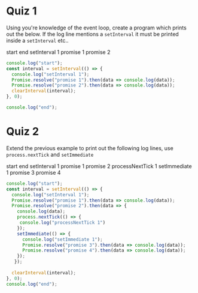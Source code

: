 # Quiz 1

Using you're knowledge of the event loop, create a program which prints out the below. If the log line mentions a `setInterval` it must be printed inside a `setInterval` etc..

start
end
setInterval 1
promise 1
promise 2

```js
console.log("start");
const interval = setInterval(() => {
  console.log("setInterval 1");
  Promise.resolve("promise 1").then(data => console.log(data));
  Promise.resolve("promise 2").then(data => console.log(data));
  clearInterval(interval);
}, 0);

console.log("end");
```

# Quiz 2

Extend the previous example to print out the following log lines, use `process.nextTick` and `setImmediate`

start
end
setInterval 1
promise 1
promise 2
processNextTick 1
setImmediate 1
promise 3
promise 4

```js
console.log("start");
const interval = setInterval(() => {
  console.log("setInterval 1");
  Promise.resolve("promise 1").then(data => console.log(data));
  Promise.resolve("promise 2").then(data => { 
    console.log(data);
    process.nextTick(() => {
     console.log("processNextTick 1")
    });
    setImmediate(() => {
      console.log("setImmediate 1"); 
      Promise.resolve("promise 3").then(data => console.log(data));
      Promise.resolve("promise 4").then(data => console.log(data));
    });
   });
  
  clearInterval(interval);
}, 0);
console.log("end");
```